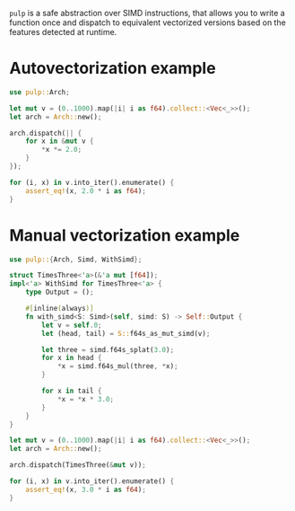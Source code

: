 `pulp` is a safe abstraction over SIMD instructions, that allows you to write a function once
and dispatch to equivalent vectorized versions based on the features detected at runtime.

# Autovectorization example

```rust
use pulp::Arch;

let mut v = (0..1000).map(|i| i as f64).collect::<Vec<_>>();
let arch = Arch::new();

arch.dispatch(|| {
    for x in &mut v {
        *x *= 2.0;
    }
});

for (i, x) in v.into_iter().enumerate() {
    assert_eq!(x, 2.0 * i as f64);
}
```

# Manual vectorization example

```rust
use pulp::{Arch, Simd, WithSimd};

struct TimesThree<'a>(&'a mut [f64]);
impl<'a> WithSimd for TimesThree<'a> {
    type Output = ();

    #[inline(always)]
    fn with_simd<S: Simd>(self, simd: S) -> Self::Output {
        let v = self.0;
        let (head, tail) = S::f64s_as_mut_simd(v);

        let three = simd.f64s_splat(3.0);
        for x in head {
            *x = simd.f64s_mul(three, *x);
        }

        for x in tail {
            *x = *x * 3.0;
        }
    }
}

let mut v = (0..1000).map(|i| i as f64).collect::<Vec<_>>();
let arch = Arch::new();

arch.dispatch(TimesThree(&mut v));

for (i, x) in v.into_iter().enumerate() {
    assert_eq!(x, 3.0 * i as f64);
}
```
